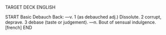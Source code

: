 TARGET DECK
ENGLISH

START
Basic
Debauch
Back: —v. 1 (as debauched adj.) Dissolute. 2 corrupt, deprave. 3 debase (taste or judgement). —n. Bout of sensual indulgence. [french]
END
